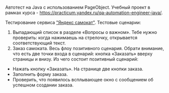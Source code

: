 Автотест на Java с использованием PageObject. Учебный проект в рамках курса - https://practicum.yandex.ru/qa-automation-engineer-java/.

Тестирование сервиса ["Яндекс самокат"](https://qa-scooter.praktikum-services.ru/). Тестовые сценарии:
1) Выпадающий список в разделе «Вопросы о важном». Тебе нужно проверить: когда нажимаешь на стрелочку, открывается соответствующий текст.
2) Заказ самоката. Весь флоу позитивного сценария. Обрати внимание, что есть две точки входа в сценарий: кнопка «Заказать» вверху страницы и внизу. 
Из чего состоит позитивный сценарий:
- Нажать кнопку «Заказать». На странице две кнопки заказа.
- Заполнить форму заказа.
- Проверить, что появилось всплывающее окно с сообщением об успешном создании заказа.
